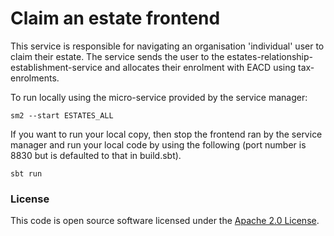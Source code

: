 # Claim an estate frontend

This service is responsible for navigating an organisation 'individual' user to claim their estate.
The service sends the user to the estates-relationship-establishment-service and allocates their enrolment with EACD using tax-enrolments.

To run locally using the micro-service provided by the service manager:
```
sm2 --start ESTATES_ALL
```

If you want to run your local copy, then stop the frontend ran by the service manager and run your local code by using the following (port number is 8830 but is defaulted to that in build.sbt).
```
sbt run
```

### License

This code is open source software licensed under the [Apache 2.0 License]("http://www.apache.org/licenses/LICENSE-2.0.html").
